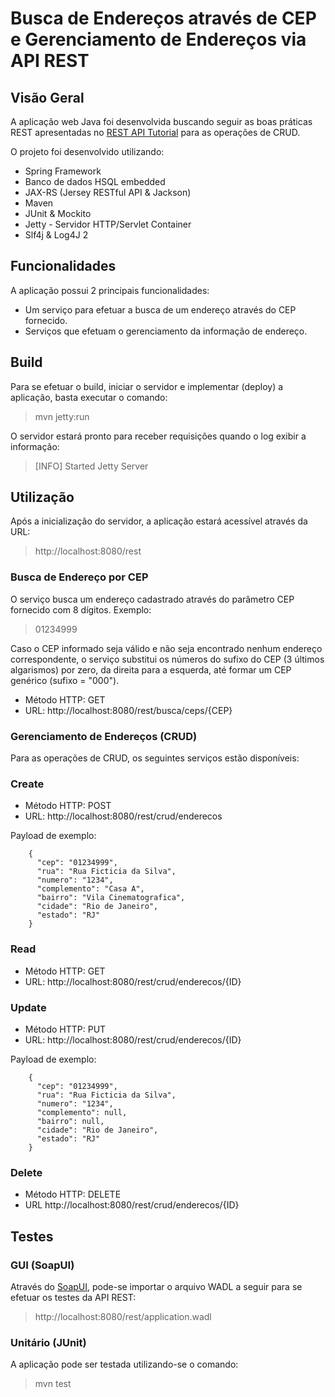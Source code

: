 # Busca de Endereços através de CEP e Gerenciamento de Endereços via API REST

## Visão Geral
A aplicação web Java foi desenvolvida buscando seguir as boas práticas REST apresentadas no [REST API Tutorial](http://www.restapitutorial.com/index.html) para as operações de CRUD.

O projeto foi desenvolvido utilizando:
* Spring Framework
* Banco de dados HSQL embedded
* JAX-RS (Jersey RESTful API & Jackson)
* Maven 
* JUnit & Mockito
* Jetty - Servidor HTTP/Servlet Container
* Slf4j & Log4J 2 

## Funcionalidades
A aplicação possui 2 principais funcionalidades:
* Um serviço para efetuar a busca de um endereço através do CEP fornecido.
* Serviços que efetuam o gerenciamento da informação de endereço.

## Build
Para se efetuar o build, iniciar o servidor e implementar (deploy) a aplicação, basta executar o comando:

> mvn jetty:run

O servidor estará pronto para receber requisições quando o log exibir a informação:

> [INFO] Started Jetty Server

## Utilização

Após a inicialização do servidor, a aplicação estará acessível através da URL:
> http://localhost:8080/rest

### Busca de Endereço por CEP

O serviço busca um endereço cadastrado através do parâmetro CEP fornecido com 8 dígitos. Exemplo:
> 01234999

Caso o CEP informado seja válido e não seja encontrado nenhum endereço correspondente, o serviço substitui os números do sufixo do CEP (3 últimos algarismos) por zero, da direita para a esquerda, até formar um CEP genérico (sufixo = "000").

* Método HTTP: GET
* URL: http://localhost:8080/rest/busca/ceps/{CEP}

### Gerenciamento de Endereços (CRUD)

Para as operações de CRUD, os seguintes serviços estão disponíveis:

### Create
* Método HTTP: POST
* URL: http://localhost:8080/rest/crud/enderecos

Payload de exemplo:

        {
          "cep": "01234999",
          "rua": "Rua Ficticia da Silva",
          "numero": "1234",
          "complemento": "Casa A",
          "bairro": "Vila Cinematografica",
          "cidade": "Rio de Janeiro",
          "estado": "RJ"
        }

### Read
* Método HTTP: GET
* URL: http://localhost:8080/rest/crud/enderecos/{ID}

### Update
* Método HTTP: PUT
* URL: http://localhost:8080/rest/crud/enderecos/{ID}

Payload de exemplo:

        {
          "cep": "01234999",
          "rua": "Rua Ficticia da Silva",
          "numero": "1234",
          "complemento": null,
          "bairro": null,
          "cidade": "Rio de Janeiro",
          "estado": "RJ"
        }

### Delete
* Método HTTP: DELETE
* URL http://localhost:8080/rest/crud/enderecos/{ID}

## Testes
### GUI (SoapUI)
Através do [SoapUI](http://www.soapui.org/downloads/soapui/open-source.html), pode-se importar o arquivo WADL a seguir para se efetuar os testes da API REST:
> http://localhost:8080/rest/application.wadl

### Unitário (JUnit)
A aplicação pode ser testada utilizando-se o comando:
> mvn test
